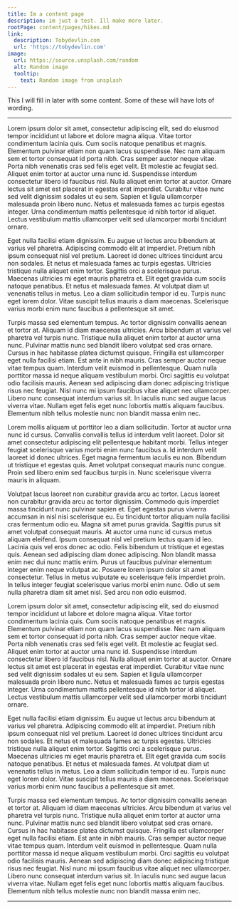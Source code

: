 ```yaml
---
title: Im a content page
description: im just a test. Ill make more later.
rootPage: content/pages/hikes.md
link:
  description: Tobydevlin.com
  url: 'https://tobydevlin.com'
image:
  url: https://source.unsplash.com/random
  alt: Random image
  tooltip:
    text: Random image from unsplash
---
```


This I will fill in later with some content. Some of these will have lots of wording.

***

Lorem
 ipsum dolor sit amet, consectetur adipiscing elit, sed do eiusmod 
tempor incididunt ut labore et dolore magna aliqua. Vitae tortor 
condimentum lacinia quis. Cum sociis natoque penatibus et magnis. 
Elementum pulvinar etiam non quam lacus suspendisse. Nec nam aliquam sem
 et tortor consequat id porta nibh. Cras semper auctor neque vitae. 
Porta nibh venenatis cras sed felis eget velit. Et molestie ac feugiat 
sed. Aliquet enim tortor at auctor urna nunc id. Suspendisse interdum 
consectetur libero id faucibus nisl. Nulla aliquet enim tortor at 
auctor. Ornare lectus sit amet est placerat in egestas erat imperdiet. 
Curabitur vitae nunc sed velit dignissim sodales ut eu sem. Sapien et 
ligula ullamcorper malesuada proin libero nunc. Netus et malesuada fames
 ac turpis egestas integer. Urna condimentum mattis pellentesque id nibh
 tortor id aliquet. Lectus vestibulum mattis ullamcorper velit sed 
ullamcorper morbi tincidunt ornare.

Eget nulla facilisi etiam dignissim. Eu augue ut lectus arcu bibendum
 at varius vel pharetra. Adipiscing commodo elit at imperdiet. Pretium 
nibh ipsum consequat nisl vel pretium. Laoreet id donec ultrices 
tincidunt arcu non sodales. Et netus et malesuada fames ac turpis 
egestas. Ultricies tristique nulla aliquet enim tortor. Sagittis orci a 
scelerisque purus. Maecenas ultricies mi eget mauris pharetra et. Elit 
eget gravida cum sociis natoque penatibus. Et netus et malesuada fames. 
At volutpat diam ut venenatis tellus in metus. Leo a diam sollicitudin 
tempor id eu. Turpis nunc eget lorem dolor. Vitae suscipit tellus mauris
 a diam maecenas. Scelerisque varius morbi enim nunc faucibus a 
pellentesque sit amet.

Turpis massa sed elementum tempus. Ac tortor dignissim convallis 
aenean et tortor at. Aliquam id diam maecenas ultricies. Arcu bibendum 
at varius vel pharetra vel turpis nunc. Tristique nulla aliquet enim 
tortor at auctor urna nunc. Pulvinar mattis nunc sed blandit libero 
volutpat sed cras ornare. Cursus in hac habitasse platea dictumst 
quisque. Fringilla est ullamcorper eget nulla facilisi etiam. Est ante 
in nibh mauris. Cras semper auctor neque vitae tempus quam. Interdum 
velit euismod in pellentesque. Quam nulla porttitor massa id neque 
aliquam vestibulum morbi. Orci sagittis eu volutpat odio facilisis 
mauris. Aenean sed adipiscing diam donec adipiscing tristique risus nec 
feugiat. Nisl nunc mi ipsum faucibus vitae aliquet nec ullamcorper. 
Libero nunc consequat interdum varius sit. In iaculis nunc sed augue 
lacus viverra vitae. Nullam eget felis eget nunc lobortis mattis aliquam
 faucibus. Elementum nibh tellus molestie nunc non blandit massa enim 
nec.

Lorem mollis aliquam ut porttitor leo a diam sollicitudin. Tortor at 
auctor urna nunc id cursus. Convallis convallis tellus id interdum velit
 laoreet. Dolor sit amet consectetur adipiscing elit pellentesque 
habitant morbi. Tellus integer feugiat scelerisque varius morbi enim 
nunc faucibus a. Id interdum velit laoreet id donec ultrices. Eget magna
 fermentum iaculis eu non. Bibendum ut tristique et egestas quis. Amet 
volutpat consequat mauris nunc congue. Proin sed libero enim sed 
faucibus turpis in. Nunc scelerisque viverra mauris in aliquam.

Volutpat lacus laoreet non curabitur gravida arcu ac tortor. Lacus 
laoreet non curabitur gravida arcu ac tortor dignissim. Commodo quis 
imperdiet massa tincidunt nunc pulvinar sapien et. Eget egestas purus 
viverra accumsan in nisl nisi scelerisque eu. Eu tincidunt tortor 
aliquam nulla facilisi cras fermentum odio eu. Magna sit amet purus 
gravida. Sagittis purus sit amet volutpat consequat mauris. At auctor 
urna nunc id cursus metus aliquam eleifend. Ipsum consequat nisl vel 
pretium lectus quam id leo. Lacinia quis vel eros donec ac odio. Felis 
bibendum ut tristique et egestas quis. Aenean sed adipiscing diam donec 
adipiscing. Non blandit massa enim nec dui nunc mattis enim. Purus ut 
faucibus pulvinar elementum integer enim neque volutpat ac. Posuere 
lorem ipsum dolor sit amet consectetur. Tellus in metus vulputate eu 
scelerisque felis imperdiet proin. In tellus integer feugiat scelerisque
 varius morbi enim nunc. Odio ut sem nulla pharetra diam sit amet nisl. 
Sed arcu non odio euismod.

Lorem
 ipsum dolor sit amet, consectetur adipiscing elit, sed do eiusmod 
tempor incididunt ut labore et dolore magna aliqua. Vitae tortor 
condimentum lacinia quis. Cum sociis natoque penatibus et magnis. 
Elementum pulvinar etiam non quam lacus suspendisse. Nec nam aliquam sem
 et tortor consequat id porta nibh. Cras semper auctor neque vitae. 
Porta nibh venenatis cras sed felis eget velit. Et molestie ac feugiat 
sed. Aliquet enim tortor at auctor urna nunc id. Suspendisse interdum 
consectetur libero id faucibus nisl. Nulla aliquet enim tortor at 
auctor. Ornare lectus sit amet est placerat in egestas erat imperdiet. 
Curabitur vitae nunc sed velit dignissim sodales ut eu sem. Sapien et 
ligula ullamcorper malesuada proin libero nunc. Netus et malesuada fames
 ac turpis egestas integer. Urna condimentum mattis pellentesque id nibh
 tortor id aliquet. Lectus vestibulum mattis ullamcorper velit sed 
ullamcorper morbi tincidunt ornare.

Eget nulla facilisi etiam dignissim. Eu augue ut lectus arcu bibendum
 at varius vel pharetra. Adipiscing commodo elit at imperdiet. Pretium 
nibh ipsum consequat nisl vel pretium. Laoreet id donec ultrices 
tincidunt arcu non sodales. Et netus et malesuada fames ac turpis 
egestas. Ultricies tristique nulla aliquet enim tortor. Sagittis orci a 
scelerisque purus. Maecenas ultricies mi eget mauris pharetra et. Elit 
eget gravida cum sociis natoque penatibus. Et netus et malesuada fames. 
At volutpat diam ut venenatis tellus in metus. Leo a diam sollicitudin 
tempor id eu. Turpis nunc eget lorem dolor. Vitae suscipit tellus mauris
 a diam maecenas. Scelerisque varius morbi enim nunc faucibus a 
pellentesque sit amet.

Turpis massa sed elementum tempus. Ac tortor dignissim convallis 
aenean et tortor at. Aliquam id diam maecenas ultricies. Arcu bibendum 
at varius vel pharetra vel turpis nunc. Tristique nulla aliquet enim 
tortor at auctor urna nunc. Pulvinar mattis nunc sed blandit libero 
volutpat sed cras ornare. Cursus in hac habitasse platea dictumst 
quisque. Fringilla est ullamcorper eget nulla facilisi etiam. Est ante 
in nibh mauris. Cras semper auctor neque vitae tempus quam. Interdum 
velit euismod in pellentesque. Quam nulla porttitor massa id neque 
aliquam vestibulum morbi. Orci sagittis eu volutpat odio facilisis 
mauris. Aenean sed adipiscing diam donec adipiscing tristique risus nec 
feugiat. Nisl nunc mi ipsum faucibus vitae aliquet nec ullamcorper. 
Libero nunc consequat interdum varius sit. In iaculis nunc sed augue 
lacus viverra vitae. Nullam eget felis eget nunc lobortis mattis aliquam
 faucibus. Elementum nibh tellus molestie nunc non blandit massa enim 
nec.

***
